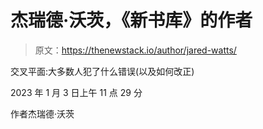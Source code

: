 # 杰瑞德·沃茨，《新书库》的作者

> 原文：<https://thenewstack.io/author/jared-watts/>

交叉平面:大多数人犯了什么错误(以及如何改正)

2023 年 1 月 3 日上午 11 点 29 分

作者杰瑞德·沃茨